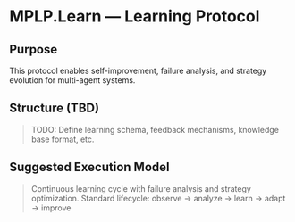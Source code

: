 # MPLP.Learn — Learning Protocol

## Purpose
This protocol enables self-improvement, failure analysis, and strategy evolution for multi-agent systems.

## Structure (TBD)
> TODO: Define learning schema, feedback mechanisms, knowledge base format, etc.

## Suggested Execution Model
> Continuous learning cycle with failure analysis and strategy optimization.
> Standard lifecycle: observe → analyze → learn → adapt → improve